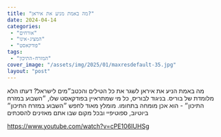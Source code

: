 ```yaml
---
title: "מה באמת מניע את איראן?"
date: 2024-04-14
categories: 
 - "אורחים"
 - "המציג-אינו"
 - "פודקאסט"
tags: 
 - "המזרח-התיכון"
cover_image: "/assets/img/2025/01/maxresdefault-35.jpg"
layout: "post"
---
```


מה באמת הניע את איראן לשגר את כל הטילים והכטב״מים לישראל? דעתו הלא מלומדת של בוריס. בניגוד לבוריס, כל מי שמתראיין בפודקאסט שלו, ״השבוע במזרח התיכון״ - הוא אכן מומחה בתחומו. מומלץ מאוד לחפש ״השבוע במזרח התיכון״ ביוטיוב, ספוטיפיי ובכל מקום שבו אתם מאזינים להסכתים

<https://www.youtube.com/watch?v=cPE106IUHSg>

